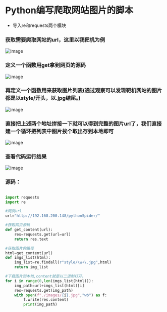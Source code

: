 # Python编写爬取网站图片的脚本

- 导入re和requests两个模块

### 获取需要爬取网站的url，这里以我靶机为例
![image](https://github.com/hecker-zz/blog/assets/153266742/3e002c7f-1c9b-446d-b030-a06968ee752a)


### 定义一个函数用get拿到网页的源码
![image](https://github.com/hecker-zz/blog/assets/153266742/e8303cde-3a72-424b-a972-f6a6a05446b7)

### 再定义一个函数用来获取图片列表(通过观察可以发现靶机网站的图片都是以style/开头，以.jpg结尾。)
![image](https://github.com/hecker-zz/blog/assets/153266742/29012ccd-0e68-4d9e-9c28-806388f155fc)


### 直接把上述两个地址拼接一下就可以得到完整的图片url了，我们直接建一个循环把列表中图片挨个取出存到本地即可
![image](https://github.com/hecker-zz/blog/assets/153266742/0beafef8-c668-4a43-b320-d8f822d792b4)


### 查看代码运行结果
![image](https://github.com/hecker-zz/blog/assets/153266742/f5a3cc03-6bc0-448a-8072-68ff785abf66)




### 源码：

```python

import requests
import re

#网页url
url="http://192.168.200.148/pythonSpider/"

#获取网页源码
def get_content(url):
    res=requests.get(url=url)
    return res.text

#获取图片的路径
html=get_content(url)
def imgs_list(html):
    img_list=re.findall(r"style/\w+\.jpg",html)
    return img_list

#下载图片到本地,content就是以二进制打开。
for i in range(0,len(imgs_list(html))):
    img_path=url+imgs_list(html)[i]
    res=requests.get(img_path)
    with open(f"./images/{i}.jpg","wb") as f:
        f.write(res.content)
        print(img_path)
```